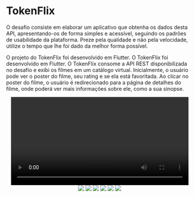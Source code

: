 # TokenFlix

O desafio consiste em elaborar um aplicativo que obtenha os dados desta API, apresentando-os de forma simples e acessível, seguindo os padrões de usabilidade da plataforma. Preze pela qualidade e não pela velocidade, utilize o tempo que lhe foi dado da melhor forma possível.

O projeto do TokenFlix foi desenvolvido em Flutter. O TokenFlix foi desenvolvido em Flutter. O TokenFlix consome a API REST disponibilizada no desafio e exibi os filmes em um catálogo virtual. Inicialmente, o usuário pode ver o poster do filme, seu rating e se ela está favoritada. Ao clicar no poster do filme, o usuário é redirecionado para a página de detalhes do filme, onde poderá ver mais informações sobre ele, como a sua sinopse.

<div align="center">
    <video src="docs/video.webm" type="video/webm" width=95%>
</div>

<div align="center" width=95%>
    <img src="docs/iPhone_12_Pro.png">
    <img src="docs/iPhone_SE_(1).png">
    <img src="docs/iPhone_SE.png">
    <img src="docs/Pixel_5.png">
    <img src="docs/Nest_Hub.png">
    <img src="docs/Nest_Hub_Max.png">
</div>
